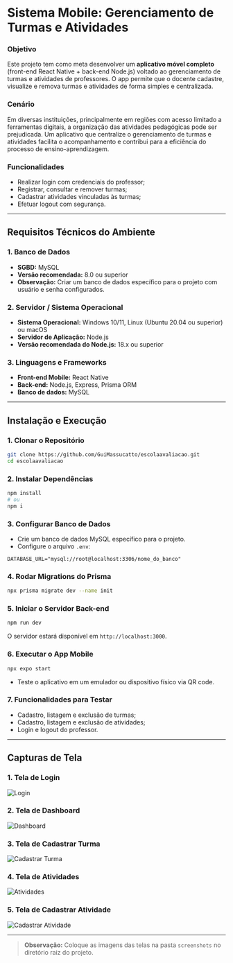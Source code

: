 # Sistema Mobile: Gerenciamento de Turmas e Atividades

### Objetivo

Este projeto tem como meta desenvolver um **aplicativo móvel completo** (front-end React Native + back-end Node.js) voltado ao gerenciamento de turmas e atividades de professores.
O app permite que o docente cadastre, visualize e remova turmas e atividades de forma simples e centralizada.

### Cenário

Em diversas instituições, principalmente em regiões com acesso limitado a ferramentas digitais, a organização das atividades pedagógicas pode ser prejudicada.
Um aplicativo que centralize o gerenciamento de turmas e atividades facilita o acompanhamento e contribui para a eficiência do processo de ensino-aprendizagem.

### Funcionalidades

* Realizar login com credenciais do professor;
* Registrar, consultar e remover turmas;
* Cadastrar atividades vinculadas às turmas;
* Efetuar logout com segurança.

---

## Requisitos Técnicos do Ambiente

### 1. Banco de Dados

* **SGBD:** MySQL
* **Versão recomendada:** 8.0 ou superior
* **Observação:** Criar um banco de dados específico para o projeto com usuário e senha configurados.

### 2. Servidor / Sistema Operacional

* **Sistema Operacional:** Windows 10/11, Linux (Ubuntu 20.04 ou superior) ou macOS
* **Servidor de Aplicação:** Node.js
* **Versão recomendada do Node.js:** 18.x ou superior

### 3. Linguagens e Frameworks

* **Front-end Mobile:** React Native
* **Back-end:** Node.js, Express, Prisma ORM
* **Banco de dados:** MySQL

---

## Instalação e Execução

### 1. Clonar o Repositório

```bash
git clone https://github.com/GuiMassucatto/escolaavaliacao.git
cd escolaavaliacao
```

### 2. Instalar Dependências

```bash
npm install
# ou
npm i
```

### 3. Configurar Banco de Dados

* Crie um banco de dados MySQL específico para o projeto.
* Configure o arquivo `.env`:

```env
DATABASE_URL="mysql://root@localhost:3306/nome_do_banco"
```

### 4. Rodar Migrations do Prisma

```bash
npx prisma migrate dev --name init
```

### 5. Iniciar o Servidor Back-end

```bash
npm run dev
```

O servidor estará disponível em `http://localhost:3000`.

### 6. Executar o App Mobile

```bash
npx expo start
```

* Teste o aplicativo em um emulador ou dispositivo físico via QR code.

### 7. Funcionalidades para Testar

* Cadastro, listagem e exclusão de turmas;
* Cadastro, listagem e exclusão de atividades;
* Login e logout do professor.

---

## Capturas de Tela

### 1. Tela de Login

![Login](./docs/teladelogin.png)

### 2. Tela de Dashboard

![Dashboard](./docs/dashboard.png)

### 3. Tela de Cadastrar Turma

![Cadastrar Turma](./docs/CadastrarTurma.png)

### 4. Tela de Atividades

![Atividades](./docs/atividades.png)

### 5. Tela de Cadastrar Atividade

![Cadastrar Atividade](./docs/CadastrarAtividade.png)

---

> **Observação:** Coloque as imagens das telas na pasta `screenshots` no diretório raiz do projeto.
